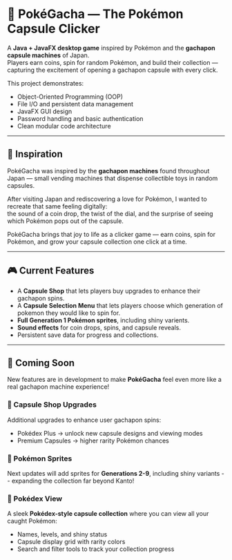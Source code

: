 # 🎰 PokéGacha — The Pokémon Capsule Clicker

A **Java + JavaFX desktop game** inspired by Pokémon and the **gachapon capsule machines** of Japan.  
Players earn coins, spin for random Pokémon, and build their collection — capturing the excitement of opening a gachapon capsule with every click.

This project demonstrates:
- Object-Oriented Programming (OOP)
- File I/O and persistent data management
- JavaFX GUI design
- Password handling and basic authentication
- Clean modular code architecture

---

## 🎰 Inspiration

PokéGacha was inspired by the **gachapon machines** found throughout Japan — small vending machines that dispense collectible toys in random capsules.  

After visiting Japan and rediscovering a love for Pokémon, I wanted to recreate that same feeling digitally:  
the sound of a coin drop, the twist of the dial, and the surprise of seeing which Pokémon pops out of the capsule.  

PokéGacha brings that joy to life as a clicker game — earn coins, spin for Pokémon, and grow your capsule collection one click at a time.

---

## 🎮 Current Features

- A **Capsule Shop** that lets players buy upgrades to enhance their gachapon spins.
- A **Capsule Selection Menu** that lets players choose which generation of pokemon they would like to spin for.
- **Full Generation 1 Pokémon sprites**, including shiny varients.
- **Sound effects** for coin drops, spins, and capsule reveals.
- Persistent save data for progress and collections.

---

## 🧭 Coming Soon

New features are in development to make **PokéGacha** feel even more like a real gachapon machine experience!  

### 🏪 Capsule Shop Upgrades
Additional upgrades to enhance user gachapon spins: 
- Pokédex Plus → unlock new capsule designs and viewing modes  
- Premium Capsules → higher rarity Pokémon chances  

### 🧩 Pokémon Sprites
Next updates will add sprites for **Generations 2-9**, including shiny variants -- expanding the collection far beyond Kanto!

### 📘 Pokédex View
A sleek **Pokédex-style capsule collection** where you can view all your caught Pokémon:
- Names, levels, and shiny status  
- Capsule display grid with rarity colors  
- Search and filter tools to track your collection progress  
